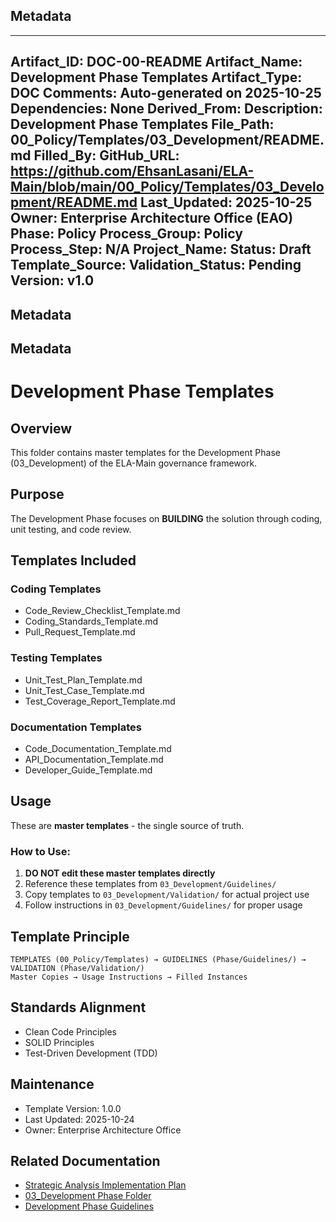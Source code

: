 ## Metadata
---
Artifact_ID: DOC-00-README
Artifact_Name: Development Phase Templates
Artifact_Type: DOC
Comments: Auto-generated on 2025-10-25
Dependencies: None
Derived_From: 
Description: Development Phase Templates
File_Path: 00_Policy/Templates/03_Development/README.md
Filled_By: 
GitHub_URL: https://github.com/EhsanLasani/ELA-Main/blob/main/00_Policy/Templates/03_Development/README.md
Last_Updated: 2025-10-25
Owner: Enterprise Architecture Office (EAO)
Phase: Policy
Process_Group: Policy
Process_Step: N/A
Project_Name: 
Status: Draft
Template_Source: 
Validation_Status: Pending
Version: v1.0
---
## Metadata
## Metadata
# Development Phase Templates

## Overview
This folder contains master templates for the Development Phase (03_Development) of the ELA-Main governance framework.

## Purpose
The Development Phase focuses on **BUILDING** the solution through coding, unit testing, and code review.

## Templates Included

### Coding Templates
- Code_Review_Checklist_Template.md
- Coding_Standards_Template.md
- Pull_Request_Template.md

### Testing Templates
- Unit_Test_Plan_Template.md
- Unit_Test_Case_Template.md
- Test_Coverage_Report_Template.md

### Documentation Templates
- Code_Documentation_Template.md
- API_Documentation_Template.md
- Developer_Guide_Template.md

## Usage
These are **master templates** - the single source of truth.

### How to Use:
1. **DO NOT edit these master templates directly**
2. Reference these templates from `03_Development/Guidelines/`
3. Copy templates to `03_Development/Validation/` for actual project use
4. Follow instructions in `03_Development/Guidelines/` for proper usage

## Template Principle
```
TEMPLATES (00_Policy/Templates) → GUIDELINES (Phase/Guidelines/) → VALIDATION (Phase/Validation/)
Master Copies → Usage Instructions → Filled Instances
```

## Standards Alignment
- Clean Code Principles
- SOLID Principles
- Test-Driven Development (TDD)

## Maintenance
- Template Version: 1.0.0
- Last Updated: 2025-10-24
- Owner: Enterprise Architecture Office

## Related Documentation
- [Strategic Analysis Implementation Plan](../Strategic_Analysis_Implementation_Plan.md)
- [03_Development Phase Folder](../../03_Development/)
- [Development Phase Guidelines](../../03_Development/Guidelines/)
